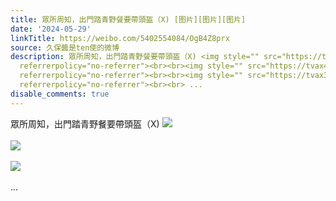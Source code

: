```yaml
---
title: 眾所周知，出門踏青野餐要帶頭盔（X) [图片][图片][图片]
date: '2024-05-29'
linkTitle: https://weibo.com/5402554084/OgB4Z8prx
source: 久保醬是ten使的微博
description: 眾所周知，出門踏青野餐要帶頭盔（X) <img style="" src="https://tvax3.sinaimg.cn/large/005TCz76gy1hq6yahhgg0j31401404en.jpg"
  referrerpolicy="no-referrer"><br><br><img style="" src="https://tvax4.sinaimg.cn/large/005TCz76gy1hq6yaihn58j3140140qc1.jpg"
  referrerpolicy="no-referrer"><br><br><img style="" src="https://tvax3.sinaimg.cn/large/005TCz76gy1hq6yamu5ejj30q80z50yw.jpg"
  referrerpolicy="no-referrer"><br><br> ...
disable_comments: true
---
```

眾所周知，出門踏青野餐要帶頭盔（X) <img style="" src="https://tvax3.sinaimg.cn/large/005TCz76gy1hq6yahhgg0j31401404en.jpg" referrerpolicy="no-referrer"><br><br><img style="" src="https://tvax4.sinaimg.cn/large/005TCz76gy1hq6yaihn58j3140140qc1.jpg" referrerpolicy="no-referrer"><br><br><img style="" src="https://tvax3.sinaimg.cn/large/005TCz76gy1hq6yamu5ejj30q80z50yw.jpg" referrerpolicy="no-referrer"><br><br> ...